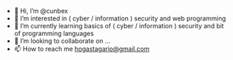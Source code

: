 - 👋 Hi, I’m @cunbex
- 👀 I’m interested in ( cyber / information ) security and web programming
- 🌱 I’m currently learning basics of ( cyber / information ) security and bit of programming languages
- 💞️ I’m looking to collaborate on ...
- 📫 How to reach me hogastagario@gmail.com

<!---
cunbex/cunbex is a ✨ special ✨ repository because its `README.md` (this file) appears on your GitHub profile.
You can click the Preview link to take a look at your changes.
--->
